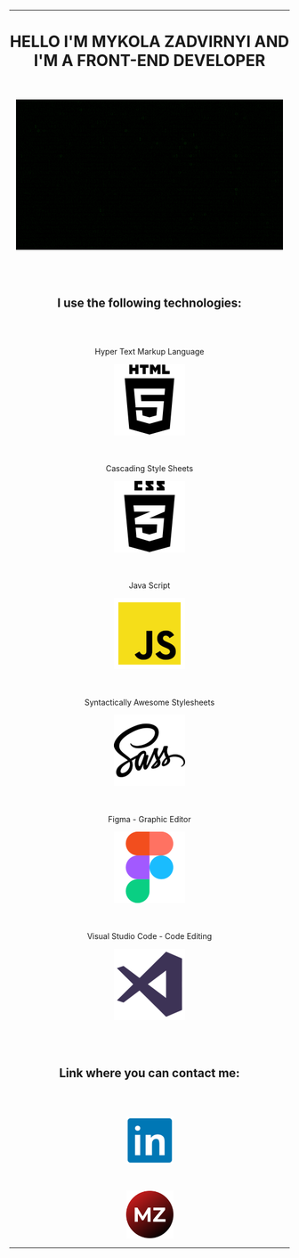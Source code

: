 <div id="header" align="center">
  <hr />
  <h1>HELLO I'M MYKOLA ZADVIRNYI AND I'M A FRONT-END DEVELOPER</h1>
  <br /><br />
  <img src="./giphy.gif" />
</div>
<br /><br /><br />
<div id="main" align="center">
  <h2>I use the following technologies:</h2>
  <br /><br />
  <p>Hyper Text Markup Language</p>
  <img src="./html.png" />
  <br /><br /><br />
  <p>Cascading Style Sheets</p>
  <img src="./css.png" />
  <br /><br /><br />
  <p>Java Script</p>
  <img src="./js.png" />
  <br /><br /><br />
  <p>Syntactically Awesome Stylesheets</p>
  <img src="./sass.png" />
  <br /><br /><br />
  <p>Figma - Graphic Editor</p>
  <img src="./figma.png" />
  <br /><br /><br />
  <p>Visual Studio Code - Code Editing</p>
  <img src="./vs.png" />
</div>
<br /><br /><br />
<div id="footer" align="center">
  <h2>Link where you can contact me:</h2>
  <br /><br />
  <p><a href="https://www.linkedin.com/in/mykola-zadvirnyi/" target:"_blank"><img src="./in.png" width="85px" /></a></p>
  <br />
  <p><a href="#!" target:"_blank"><img src="./mz.png" width="85px" /></a></p>
  <hr />
</div>
